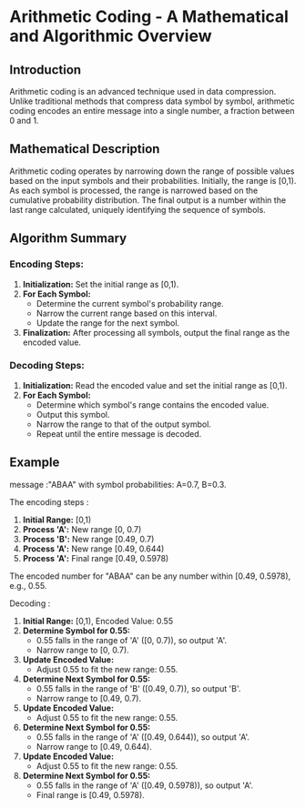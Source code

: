 # Arithmetic Coding - A Mathematical and Algorithmic Overview

## Introduction

Arithmetic coding is an advanced technique used in data compression. Unlike traditional methods that compress data symbol by symbol, arithmetic coding encodes an entire message into a single number, a fraction between 0 and 1. 

## Mathematical Description

Arithmetic coding operates by narrowing down the range of possible values based on the input symbols and their probabilities. Initially, the range is [0,1). As each symbol is processed, the range is narrowed based on the cumulative probability distribution. The final output is a number within the last range calculated, uniquely identifying the sequence of symbols.



## Algorithm Summary

### Encoding Steps:

1. **Initialization:** Set the initial range as [0,1).
2. **For Each Symbol:**
   - Determine the current symbol's probability range.
   - Narrow the current range based on this interval.
   - Update the range for the next symbol.
3. **Finalization:** After processing all symbols, output the final range as the encoded value.

### Decoding Steps:

1. **Initialization:** Read the encoded value and set the initial range as [0,1).
2. **For Each Symbol:**
   - Determine which symbol's range contains the encoded value.
   - Output this symbol.
   - Narrow the range to that of the output symbol.
   - Repeat until the entire message is decoded.

## Example

message :"ABAA" with symbol probabilities: A=0.7, B=0.3. 

The encoding steps :

1. **Initial Range:** [0,1)
2. **Process 'A':** New range [0, 0.7)
3. **Process 'B':** New range [0.49, 0.7)
4. **Process 'A':** New range [0.49, 0.644)
5. **Process 'A':** Final range [0.49, 0.5978)

The encoded number for "ABAA" can be any number within [0.49, 0.5978), e.g., 0.55.

Decoding :

1. **Initial Range:** [0,1), Encoded Value: 0.55
2. **Determine Symbol for 0.55:**
   - 0.55 falls in the range of 'A' ([0, 0.7)), so output 'A'.
   - Narrow range to [0, 0.7).
3. **Update Encoded Value:**
   - Adjust 0.55 to fit the new range: 0.55.
4. **Determine Next Symbol for 0.55:**
   - 0.55 falls in the range of 'B' ([0.49, 0.7)), so output 'B'.
   - Narrow range to [0.49, 0.7).
5. **Update Encoded Value:**
   - Adjust 0.55 to fit the new range: 0.55.
6. **Determine Next Symbol for 0.55:**
   - 0.55 falls in the range of 'A' ([0.49, 0.644)), so output 'A'.
   - Narrow range to [0.49, 0.644).
7. **Update Encoded Value:**
   - Adjust 0.55 to fit the new range: 0.55.
8. **Determine Next Symbol for 0.55:**
   - 0.55 falls in the range of 'A' ([0.49, 0.5978)), so output 'A'.
   - Final range is [0.49, 0.5978).